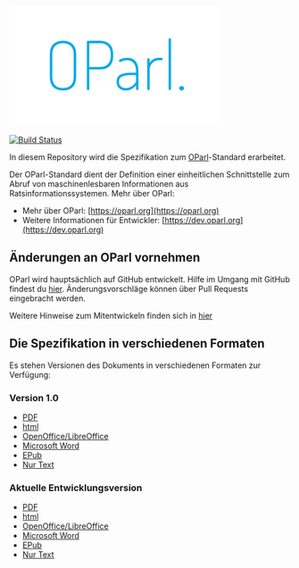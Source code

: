 

[![OParl Wortmarke](https://raw.githubusercontent.com/OParl/brand/master/wortmarke/oparl-wortmarke-rgb-m.png)](https://oparl.org)

[![Build Status](https://travis-ci.org/OParl/spec.svg)](https://travis-ci.org/OParl/spec)

In diesem Repository wird die Spezifikation zum [OParl](https://oparl.org/)-Standard erarbeitet.

Der OParl-Standard dient der Definition einer einheitlichen Schnittstelle zum Abruf von
maschinenlesbaren Informationen aus Ratsinformationssystemen. Mehr über OParl:

- Mehr über OParl:  [https://oparl.org](https://oparl.org)
- Weitere Informationen für Entwickler: [https://dev.oparl.org](https://dev.oparl.org)

## Änderungen an OParl vornehmen

OParl wird hauptsächlich auf GitHub entwickelt. Hilfe im Umgang mit GitHub findest du [hier](https://help.github.com/). Änderungsvorschläge können über Pull Requests eingebracht werden.

Weitere Hinweise zum Mitentwickeln finden sich in [hier](building.md)

## Die Spezifikation in verschiedenen Formaten

Es stehen Versionen des Dokuments in verschiedenen Formaten zur Verfügung:

### Version 1.0

* [PDF](https://dev.oparl.org/downloads/spezifikation-1.0.pdf)
* [html](https://dev.oparl.org/downloads/spezifikation-1.0.html)
* [OpenOffice/LibreOffice](https://dev.oparl.org/downloads/spezifikation-1.0.odt)
* [Microsoft Word](https://dev.oparl.org/downloads/spezifikation-1.0.docx)
* [EPub](https://dev.oparl.org/downloads/spezifikation-1.0.epub)
* [Nur Text](https://dev.oparl.org/downloads/spezifikation-1.0.txt)

### Aktuelle Entwicklungsversion

* [PDF](https://dev.oparl.org/downloads/spezifikation-latest.pdf)
* [html](https://dev.oparl.org/downloads/spezifaktion-latest.html)
* [OpenOffice/LibreOffice](https://dev.oparl.org/downloads/spezifikation-latest.odt)
* [Microsoft Word](https://dev.oparl.org/downloads/spezifikation-latest.docx)
* [EPub](https://dev.oparl.org/downloads/spezifikation-latest.epub)
* [Nur Text](https://dev.oparl.org/downloads/spezifikation-latest.txt)
